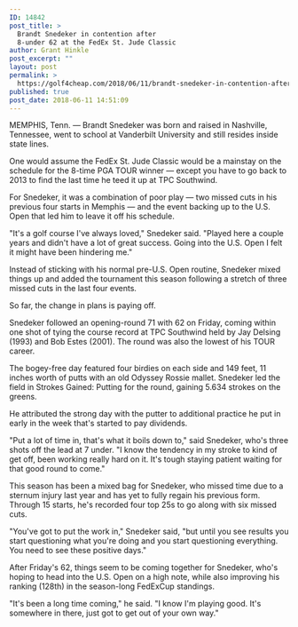 ```yaml
---
ID: 14842
post_title: >
  Brandt Snedeker in contention after
  8-under 62 at the FedEx St. Jude Classic
author: Grant Hinkle
post_excerpt: ""
layout: post
permalink: >
  https://golf4cheap.com/2018/06/11/brandt-snedeker-in-contention-after-8-under-62-at-the-fedex-st-jude-classic/
published: true
post_date: 2018-06-11 14:51:09
---
```

<div><div><p>MEMPHIS, Tenn. — Brandt Snedeker was born and raised in Nashville, Tennessee, went to school at Vanderbilt University and still resides inside state lines. </p><p><span>One would assume the FedEx St. Jude Classic would be a mainstay on the schedule for the 8-time PGA TOUR winner — except you have to go back to 2013 to find the last time he teed it up at TPC Southwind.</span></p><p><span>For Snedeker, it was a combination of poor play — two missed cuts in his previous four starts in Memphis — and the event backing up to the U.S. Open that led him to leave it off his schedule. </span></p><p><span>"It's a golf course I've always loved," Snedeker said. "Played here a couple years and didn't have a lot of great success. Going into the U.S. Open I felt it might have been hindering me."</span></p><p><span>Instead of sticking with his normal pre-U.S. Open routine, Snedeker mixed things up and added the tournament this season following a stretch of three missed cuts in the last four events. </span></p><p><span>So far, the change in plans is paying off. </span></p><p><span>Snedeker followed an opening-round 71 with 62 on Friday, coming within one shot of tying the course record at TPC Southwind held by Jay Delsing (1993) and Bob Estes (2001). The round was also the lowest of his TOUR career. </span></p><p><span>The bogey-free day featured four birdies on each side and 149 feet, 11 inches worth of putts with an old Odyssey Rossie mallet. Snedeker led the field in Strokes Gained: Putting for the round, gaining 5.634 strokes on the greens. </span></p><p><span>He attributed the strong day with the putter to additional practice he put in early in the week that's started to pay dividends. </span></p><p><span>"Put a lot of time in, that's what it boils down to," said Snedeker, who's three shots off the lead at 7 under. "I know the tendency in my stroke to kind of get off, been working really hard on it. It's tough staying patient waiting for that good round to come."</span></p><p><span>This season has been a mixed bag for Snedeker, who missed time due to a sternum injury last year and has yet to fully regain his previous form. Through 15 starts, he's recorded four top 25s to go along with six missed cuts.  </span></p><p><span>"You've got to put the work in," Snedeker said, "but until you see results you start questioning what you're doing and you start questioning everything. You need to see these positive days."</span></p><p><span>After Friday's 62, things seem to be coming together for Snedeker, who's hoping to head into the U.S. Open on a high note, while also improving his ranking (128th) in the season-long FedExCup standings. </span></p><p><span>"It's been a long time coming," he said. "I know I'm playing good. It's somewhere in there, just got to get out of your own way."</span></p></div></div>